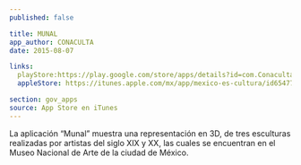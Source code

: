 ```yaml
---
published: false

title: MUNAL
app_author: CONACULTA
date: 2015-08-07

links:
  playStore:https://play.google.com/store/apps/details?id=com.Conaculta.esculturas&hl=es_419
  appleStore: https://itunes.apple.com/mx/app/mexico-es-cultura/id654772441?mt=8

section: gov_apps
source: App Store en iTunes
---
```

La aplicación “Munal” muestra una representación en 3D, de tres esculturas realizadas por artistas del siglo XIX y XX, las cuales se encuentran en el Museo Nacional de Arte de la ciudad de México.
